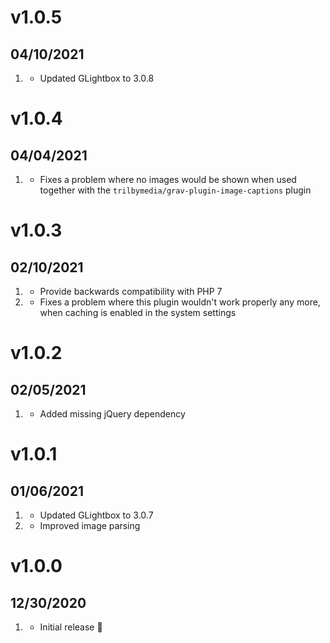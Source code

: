 # v1.0.5
##  04/10/2021

1. [](#improved)
   * Updated GLightbox to 3.0.8

# v1.0.4
##  04/04/2021

1. [](#bugfix)
   * Fixes a problem where no images would be shown when used together with the `trilbymedia/grav-plugin-image-captions` plugin

# v1.0.3
##  02/10/2021

1. [](#bugfix)
   * Provide backwards compatibility with PHP 7
2. [](#bugfix)
   * Fixes a problem where this plugin wouldn't work properly any more, when caching is enabled in the system settings

# v1.0.2
##  02/05/2021

1. [](#bugfix)
   * Added missing jQuery dependency
   
# v1.0.1
##  01/06/2021

1. [](#improved)
   * Updated GLightbox to 3.0.7
2. [](#improved)
   * Improved image parsing

# v1.0.0
##  12/30/2020

1. [](#new)
   * Initial release 🎈

